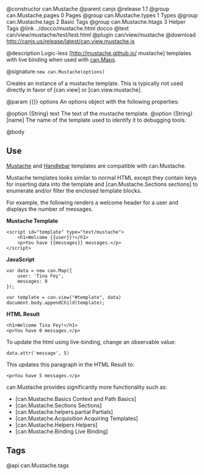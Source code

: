 @constructor can.Mustache
@parent canjs
@release 1.1
@group can.Mustache.pages 0 Pages
@group can.Mustache.types 1 Types
@group can.Mustache.tags 2 Basic Tags
@group can.Mustache.htags 3 Helper Tags
@link ../docco/mustache.html docco
@test can/view/mustache/test/test.html
@plugin can/view/mustache
@download http://canjs.us/release/latest/can.view.mustache.js

@description Logic-less [http://mustache.github.io/ mustache] templates with live binding 
when used with [can.Maps](#can_observe).

@signature `new can.Mustache(options)`

Creates an instance of a mustache template. This is typically not used directly in 
favor of [can.view] or [can.view.mustache].

@param {{}} options An options object with the following properties:

@option {String} text The text of the mustache template.
@option {String} [name] The name of the template used to identify it to
debugging tools.

@body

## Use

[Mustache](https://github.com/janl/mustache.js/) and [Handlebar](http://handlebarsjs.com/) 
templates are compatible with can.Mustache.

Mustache templates looks similar to normal HTML except
they contain keys for inserting data into the template
and [can.Mustache.Sections sections] to enumerate and/or filter the enclosed template blocks.

For example, the following renders a welcome header for
a user and displays the number of messages.

__Mustache Template__

	<script id="template" type="text/mustache">
		<h1>Welcome {{user}}!</h1>
		<p>You have {{messages}} messages.</p>
	</script>

__JavaScript__

	var data = new can.Map({
		user: 'Tina Fey',
		messages: 0
	});

	var template = can.view("#template", data)
	document.body.appendChild(template);

__HTML Result__

	<h1>Welcome Tina Fey!</h1>
	<p>You have 0 messages.</p>

To update the html using live-binding, change an observable value:

	data.attr('message', 5)

This updates this paragraph in the HTML Result to:

	<p>You have 5 messages.</p>



can.Mustache provides significantly more functionality such as:

- [can.Mustache.Basics Context and Path Basics]
- [can.Mustache.Sections Sections]
- [can.Mustache.helpers.partial Partials]
- [can.Mustache.Acquisition Acquiring Templates]
- [can.Mustache.Helpers Helpers]
- [can.Mustache.Binding Live Binding]

## Tags

@api can.Mustache.tags